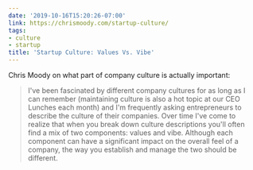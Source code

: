 ```yaml
---
date: '2019-10-16T15:20:26-07:00'
link: https://chrismoody.com/startup-culture/
tags:
- culture
- startup
title: 'Startup Culture: Values Vs. Vibe'
---
```


Chris Moody on what part of company culture is actually important:

>I've been fascinated by different company cultures for as long as I can remember (maintaining culture is also a hot topic at our CEO Lunches each month) and I'm frequently asking entrepreneurs to describe the culture of their companies. Over time I've come to realize that when you break down culture descriptions you'll often find a mix of two components: values and vibe. Although each component can have a significant impact on the overall feel of a company, the way you establish and manage the two should be different.
